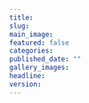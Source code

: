 ```yaml
---
title: 
slug: 
main_image: 
featured: false
categories: 
published_date: ""
gallery_images: 
headline: 
version:
---
```


